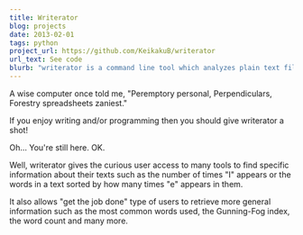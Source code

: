 ```yaml
---
title: Writerator
blog: projects
date: 2013-02-01
tags: python
project_url: https://github.com/KeikakuB/writerator
url_text: See code
blurb: "writerator is a command line tool which analyzes plain text files containing english language writing, acquires data on the text and uses it to generate poems."
---
```

A wise computer once told me, "Peremptory personal, Perpendiculars, Forestry spreadsheets zaniest."

If you enjoy writing and/or programming then you should give writerator a shot!

Oh... You're still here. OK.

Well, writerator gives the curious user access to many tools to find specific information about their texts such as the number of times "I" appears or the words in a text sorted by how many times "e" appears in them.

It also allows "get the job done" type of users to retrieve more general information such as the most common words used, the Gunning-Fog index, the word count and many more.
